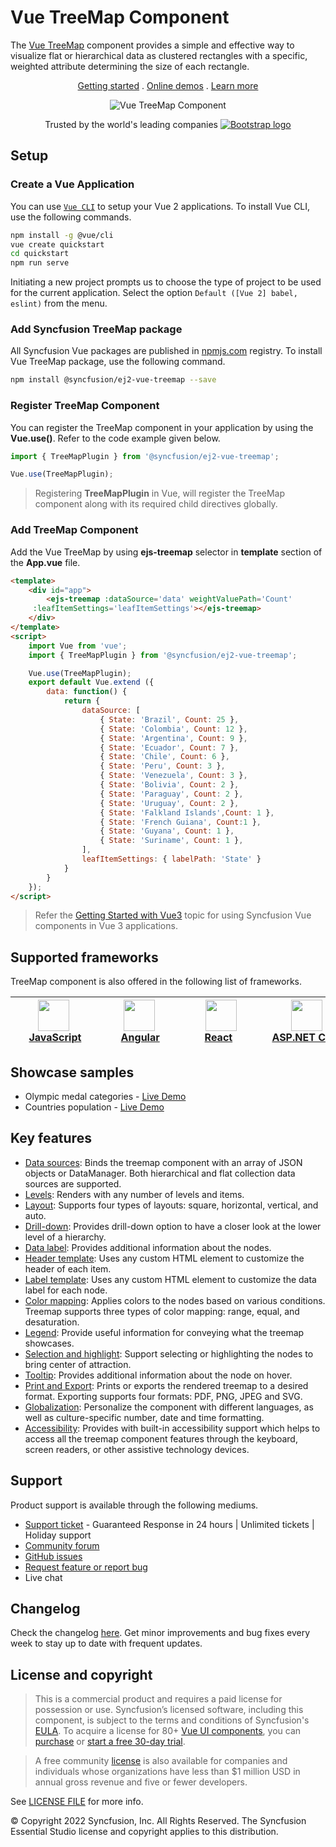 # Vue TreeMap Component

The [Vue TreeMap](https://www.syncfusion.com/vue-components/vue-treemap?utm_source=npm&utm_medium=listing&utm_campaign=vue-treemap-npm) component provides a simple and effective way to visualize flat or hierarchical data as clustered rectangles with a specific, weighted attribute determining the size of each rectangle.

<p align="center">
    <a href="https://ej2.syncfusion.com/vue/documentation/treemap/getting-started/?utm_source=npm&utm_medium=listing&utm_campaign=vue-treemap-npm">Getting started</a> . 
    <a href="https://ej2.syncfusion.com/vue/demos/?utm_source=npm&utm_medium=listing&utm_campaign=vue-treemap-npm#/bootstrap5/treemap/default.html">Online demos</a> . 
    <a href="https://www.syncfusion.com/vue-components/vue-treemap?utm_source=npm&utm_medium=listing&utm_campaign=vue-treemap-npm">Learn more</a>
</p>

<p align="center">
    <img src="https://raw.githubusercontent.com/SyncfusionExamples/nuget-img/master/vue/vue-treemap.png" alt="Vue TreeMap Component">
</a>

<p align="center">
Trusted by the world's leading companies
  <a href="https://www.syncfusion.com">
    <img src="https://raw.githubusercontent.com/SyncfusionExamples/nuget-img/master/syncfusion/syncfusion-trusted-companies.webp" alt="Bootstrap logo">
  </a>
</p>

## Setup

### Create a Vue Application

You can use [`Vue CLI`](https://github.com/vuejs/vue-cli) to setup your Vue 2 applications. To install Vue CLI, use the following commands.

```bash
npm install -g @vue/cli
vue create quickstart
cd quickstart
npm run serve
```

Initiating a new project prompts us to choose the type of project to be used for the current application. Select the option `Default ([Vue 2] babel, eslint)` from the menu.

### Add Syncfusion TreeMap package

All Syncfusion Vue packages are published in [npmjs.com](https://www.npmjs.com/~syncfusionorg) registry. To install Vue TreeMap package, use the following command.

```bash
npm install @syncfusion/ej2-vue-treemap --save
```

### Register TreeMap Component

You can register the TreeMap component in your application by using the **Vue.use()**. Refer to the code example given below.

```typescript
import { TreeMapPlugin } from '@syncfusion/ej2-vue-treemap';

Vue.use(TreeMapPlugin);
```

> Registering **TreeMapPlugin** in Vue, will register the TreeMap component along with its required child directives globally.

### Add TreeMap Component

Add the Vue TreeMap by using **ejs-treemap** selector in **template** section of the **App.vue** file.

```html
<template>
    <div id="app">
        <ejs-treemap :dataSource='data' weightValuePath='Count'
     :leafItemSettings='leafItemSettings'></ejs-treemap>
    </div>
</template>
<script>
    import Vue from 'vue';
    import { TreeMapPlugin } from '@syncfusion/ej2-vue-treemap';

    Vue.use(TreeMapPlugin);
    export default Vue.extend ({
	    data: function() {
		    return {
			    dataSource: [
					{ State: 'Brazil', Count: 25 },
					{ State: 'Colombia', Count: 12 },
					{ State: 'Argentina', Count: 9 },
					{ State: 'Ecuador', Count: 7 },
					{ State: 'Chile', Count: 6 },
					{ State: 'Peru', Count: 3 },
					{ State: 'Venezuela', Count: 3 },
					{ State: 'Bolivia', Count: 2 },
					{ State: 'Paraguay', Count: 2 },
					{ State: 'Uruguay', Count: 2 },
					{ State: 'Falkland Islands',Count: 1 },
					{ State: 'French Guiana', Count:1 },
					{ State: 'Guyana', Count: 1 },
					{ State: 'Suriname', Count: 1 },
				],
				leafItemSettings: { labelPath: 'State' }
			}
		}
	});
</script>
```

> Refer the [Getting Started with Vue3](https://ej2.syncfusion.com/vue/documentation/treemap/getting-started-vue-3/) topic for using Syncfusion Vue components in Vue 3 applications.

## Supported frameworks

TreeMap component is also offered in the following list of frameworks.

| [<img src="https://ej2.syncfusion.com/github/images/js.svg" height="50" />](https://www.syncfusion.com/javascript-ui-controls?utm_medium=listing&utm_source=github)<br/>&nbsp;&nbsp;&nbsp;&nbsp;&nbsp;[JavaScript](https://www.syncfusion.com/javascript-ui-controls?utm_medium=listing&utm_source=github)&nbsp;&nbsp;&nbsp;&nbsp; | [<img src="https://ej2.syncfusion.com/github/images/angular-new.svg"  height="50" />](https://www.syncfusion.com/angular-components/?utm_medium=listing&utm_source=github)<br/>&nbsp;&nbsp;&nbsp;&nbsp;&nbsp;&nbsp;&nbsp;[Angular](https://www.syncfusion.com/angular-components/?utm_medium=listing&utm_source=github)&nbsp;&nbsp;&nbsp;&nbsp;&nbsp;&nbsp; | [<img src="https://ej2.syncfusion.com/github/images/react.svg" height="50" />](https://www.syncfusion.com/react-ui-components?utm_medium=listing&utm_source=github)<br/>&nbsp;&nbsp;&nbsp;&nbsp;&nbsp;&nbsp;&nbsp;[React](https://www.syncfusion.com/react-ui-components?utm_medium=listing&utm_source=github)&nbsp;&nbsp;&nbsp;&nbsp;&nbsp;&nbsp;&nbsp;&nbsp;&nbsp; | [<img src="https://ej2.syncfusion.com/github/images/netcore.svg" height="50" />](https://www.syncfusion.com/aspnet-core-ui-controls?utm_medium=listing&utm_source=github)<br/>&nbsp;&nbsp;[ASP.NET&nbsp;Core](https://www.syncfusion.com/aspnet-core-ui-controls?utm_medium=listing&utm_source=github)&nbsp;&nbsp; | [<img src="https://ej2.syncfusion.com/github/images/netmvc.svg" height="50" />](https://www.syncfusion.com/aspnet-mvc-ui-controls?utm_medium=listing&utm_source=github)<br/>&nbsp;&nbsp;[ASP.NET&nbsp;MVC](https://www.syncfusion.com/aspnet-mvc-ui-controls?utm_medium=listing&utm_source=github)&nbsp;&nbsp; | 
| :-----: | :-----: | :-----: | :-----: | :-----: |

## Showcase samples

* Olympic medal categories - [Live Demo](https://ej2.syncfusion.com/vue/demos/#/material/treemap/customization.html)
* Countries population - [Live Demo](https://ej2.syncfusion.com/vue/demos/#/material/treemap/drilldown.html)

## Key features

* [Data sources](https://ej2.syncfusion.com/vue/documentation/treemap/data-binding/?utm_source=npm&utm_campaign=vue-treemap-npm): Binds the treemap component with an array of JSON objects or DataManager. Both hierarchical and flat collection data sources are supported.
* [Levels](https://ej2.syncfusion.com/vue/documentation/treemap/levels/?utm_source=npm&utm_campaign=vue-treemap-npm): Renders with any number of levels and items.
* [Layout](https://ej2.syncfusion.com/vue/documentation/treemap/layout/?utm_source=npm&utm_campaign=vue-treemap-npm): Supports four types of layouts: square, horizontal, vertical, and auto.
* [Drill-down](https://ej2.syncfusion.com/vue/documentation/treemap/drilldown/?utm_source=npm&utm_campaign=vue-treemap-npm): Provides drill-down option to have a closer look at the lower level of a hierarchy.
* [Data label](https://ej2.syncfusion.com/vue/documentation/treemap/data-label/?utm_source=npm&utm_campaign=vue-treemap-npm): Provides additional information about the nodes.
* [Header template](https://ej2.syncfusion.com/vue/documentation/treemap/levels/?utm_source=npm&utm_campaign=vue-treemap-npm#header-template-and-position): Uses any custom HTML element to customize the header of each item.
* [Label template](https://ej2.syncfusion.com/vue/documentation/treemap/data-label/?utm_source=npm&utm_campaign=vue-treemap-npm#template): Uses any custom HTML element to customize the data label for each node.
* [Color mapping](https://ej2.syncfusion.com/vue/documentation/treemap/color-mapping/?utm_source=npm&utm_campaign=vue-treemap-npm): Applies colors to the nodes based on various conditions. Treemap supports three types of color mapping: range, equal, and desaturation.
* [Legend](https://ej2.syncfusion.com/vue/documentation/treemap/legend/?utm_source=npm&utm_campaign=vue-treemap-npm): Provide useful information for conveying what the treemap showcases. 
* [Selection and highlight](https://ej2.syncfusion.com/vue/documentation/treemap/selection-and-highlight/?utm_source=npm&utm_campaign=vue-treemap-npm): Support selecting or highlighting the nodes to bring center of attraction.
* [Tooltip](https://ej2.syncfusion.com/vue/documentation/treemap/tooltip/?utm_source=npm&utm_campaign=vue-treemap-npm): Provides additional information about the node on hover.
* [Print and Export](https://ej2.syncfusion.com/vue/documentation/treemap/print-and-export/?utm_source=npm&utm_campaign=vue-treemap-npm): Prints or exports the rendered treemap to a desired format. Exporting supports four formats: PDF, PNG, JPEG and SVG.
* [Globalization](https://ej2.syncfusion.com/vue/documentation/treemap/internationalization/?utm_source=npm&utm_medium=listing&utm_campaign=vue-treemap-npm): Personalize the   component with different languages, as well as culture-specific number, date and time formatting.
* [Accessibility](https://ej2.syncfusion.com/vue/documentation/treemap/accessibility/?utm_source=npm&utm_medium=listing&utm_campaign=vue-treemap-npm): Provides with built-in accessibility support which helps to access all the treemap component features through the keyboard, screen readers, or other assistive technology devices.

## Support

Product support is available through the following mediums.

* [Support ticket](https://support.syncfusion.com/support/tickets/create) - Guaranteed Response in 24 hours | Unlimited tickets | Holiday support
* [Community forum](https://www.syncfusion.com/forums/vue?utm_source=npm&utm_medium=listing&utm_campaign=vue-treemap-npm)
* [GitHub issues](https://github.com/syncfusion/ej2-vue-ui-components/issues/new)
* [Request feature or report bug](https://www.syncfusion.com/feedback/vue?utm_source=npm&utm_medium=listing&utm_campaign=vue-treemap-npm)
* Live chat

## Changelog

Check the changelog [here](https://github.com/syncfusion/ej2-vue-ui-components/blob/master/components/treemap/CHANGELOG.md?utm_source=npm&utm_campaign=vue-treemap-npm). Get minor improvements and bug fixes every week to stay up to date with frequent updates.

## License and copyright

> This is a commercial product and requires a paid license for possession or use. Syncfusion’s licensed software, including this component, is subject to the terms and conditions of Syncfusion's [EULA](https://www.syncfusion.com/eula/es/). To acquire a license for 80+ [Vue UI components](https://www.syncfusion.com/vue-components), you can [purchase](https://www.syncfusion.com/sales/products) or [start a free 30-day trial](https://www.syncfusion.com/account/manage-trials/start-trials).

> A free community [license](https://www.syncfusion.com/products/communitylicense) is also available for companies and individuals whose organizations have less than $1 million USD in annual gross revenue and five or fewer developers.

See [LICENSE FILE](https://github.com/syncfusion/ej2-vue-ui-components/blob/master/components/treemap/license?utm_source=npm&utm_campaign=vue-treemap-npm) for more info.

&copy; Copyright 2022 Syncfusion, Inc. All Rights Reserved. The Syncfusion Essential Studio license and copyright applies to this distribution.